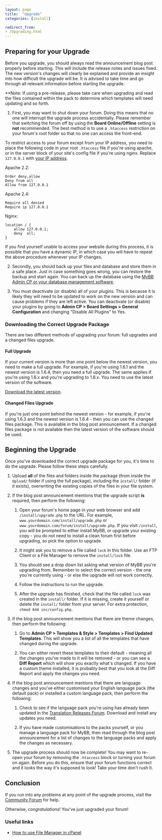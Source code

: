 ```yaml
---
layout: page
title:  "Upgrade"
categories: [install]

redirect_from:
- /Upgrading.html
---
```


## Preparing for your Upgrade

Before you upgrade, you should always read the announcement blog post properly before starting. This will include the release notes and issues fixed. The new version's changes will clearly be explained and provide an insight into how difficult the upgrade will be. It is advised to take time and go through all relevant information before starting the upgrade.

**Note: If using a pre-release, please take care when upgrading and read the files contained within the pack to determine which templates will need updating and so forth.

1. First, you may want to shut down your forum. Doing this means that no one will interrupt the upgrade process accidentally. Please remember that switching the forum off by using the **Board Online/Offline** setting is **not** recommended. The best method is to use a `.htaccess` restriction on your forum's root folder so that no one can access the front-end. 

To restrict access to your forum except from your IP address, you need to place the following code in your root `.htaccess` file if you're using apache, or in the server block of your site's config file if you're using nginx. Replace `127.0.0.1` with [your IP address](https://icanhazip.com/).

Apache 2.2:

```
Order deny,allow
Deny from all
Allow from 127.0.0.1
```

Apache 2.4:

```
Require all denied
Require ip 127.0.0.1
```

Nginx:

```
location / {
    allow 127.0.0.1;
    deny  all;
}
```

If you find yourself unable to access your website during this process, it is possible that you have a dynamic IP, in which case you will have to repeat the above procedure whenever your IP changes.

2. Secondly, you should back up your files and database and store them in a safe place. Just in case something goes wrong, you can restore the backup and start again. You can back up the database using the [MyBB Admin CP or your database management software](/1.8/administration/backups).

3. You must deactivate (or disable) all of your plugins. This is because it is likely they will need to be updated to work on the new version and can cause problems if they are left active.  You can deactivate (or disable) your plugins by going to  **Admin CP > Board Settings > General Configuration** and changing "Disable All Plugins" to Yes.

### Downloading the Correct Upgrade Package

There are two different methods of upgrading your forum: full upgrades and a changed files upgrade.

#### Full Upgrade

If your current version is more than one point below the newest version, you need to make a full upgrade. For example, if you're using 1.6.1 and the newest version is 1.6.4, then you need a full upgrade. The same applies if you're using 1.6.x and you're upgrading to 1.8.x. You need to use the latest version of the software.

[Download the latest version](https://www.mybb.com/download/).

#### Changed Files Upgrade

If you're just one point behind the newest version - for example, if you're using 1.6.3 and the newest version is 1.6.4 - then you can use the changed files package. This is available in the blog post announcement. If a changed files package is not available then the latest version of the software should be used.

## Beginning the Upgrade

Once you've downloaded the correct upgrade package for you, it's time to do the upgrade. Please follow these steps carefully.

1. Upload **all** of the files and folders inside the package (from inside the `Upload/` folder if using the full package), including the `install/` folder (if it exists), overwriting the existing copies of the files in your file system.

2. If the blog post announcement mentions that the upgrade script **is** required, then perform the following:

	1. Open your forum's home page in your web browser and add `/install/upgrade.php` to the URL. For example, `www.yourdomain.com/install/upgrade.php` or `www.yourdomain.com/forum/install/upgrade.php`. If you visit `/install`, you will be prompted to either install MyBB, or upgrade your existing copy - you do not need to install a clean forum first before upgrading, so pick the option to upgrade.

	2. It might ask you to remove a file called `lock` in this folder. Use an FTP Client or a File Manager to remove the `install/lock` file.

	3. You should see a drop down list asking what version of MyBB you're upgrading from. Remember to select the correct version - the one you're currently using - or else the upgrade will not work correctly.

	4. Follow the instructions to run the upgrade.

	5. After the upgrade has finished, check that the file called `lock` was created in the `install/` folder. If it is missing, create it yourself or delete the `install/` folder from your server. For extra protection, `chmod 644 inc/config.php`.

3. If the blog post announcement mentions that there are theme changes, then perform the following:

	1. Go to **Admin CP > Templates & Style > Templates > Find Updated Templates**. This will show you a list of all the templates that have changed during the upgrade.

	2. You can either revert these templates to their default - meaning all the changes you've made to it will be removed - or you can see a **Diff Report** which will show you exactly what's changed. If you have a custom theme installed, it is probably best that you look at the Diff Report and apply the changes you need.

4. If the blog post announcement mentions that there are language changes and you've either customised your English language pack (the default pack) or installed a custom language pack, then perform the following:

	1. Check to see if the language pack you're using has already been updated in the [Translation Releases Forum](https://community.mybb.com/forum-169.html). Download and install any updates you need.

	2. If you have made customisations to the packs yourself, or you manage a language pack for MyBB, then read through the blog post announcement for a list of changes to the language packs and apply the changes as necessary.

5. The upgrade process should now be complete! You may want to re-open your forum by removing the `.htaccess` block or turning your forum on again. Before you do this, ensure that your forum functions correct and it looks the way it's supposed to look! Take your time don't rush it.

## Conclusion

If you run into any problems at any point of the upgrade process, visit the [Community Forum](https://community.mybb.com/) for help.

Otherwise, *congratulations*! You've just upgraded your forum!

### Useful links
- [How to use File Manager in cPanel](https://documentation.cpanel.net/display/74Docs/File+Manager)
